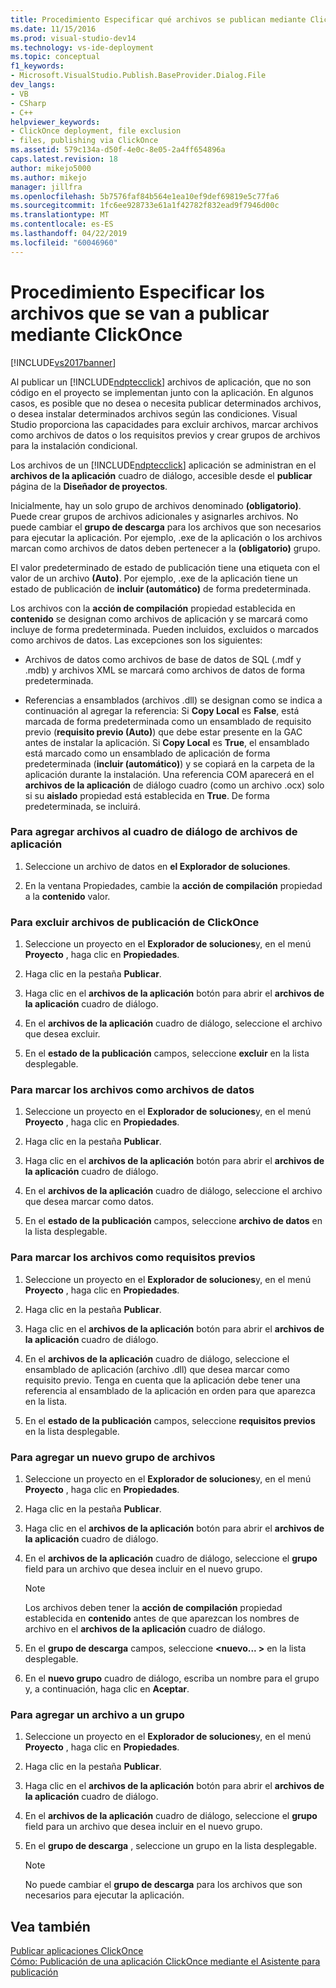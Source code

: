```yaml
---
title: Procedimiento Especificar qué archivos se publican mediante ClickOnce | Documentos de Microsoft
ms.date: 11/15/2016
ms.prod: visual-studio-dev14
ms.technology: vs-ide-deployment
ms.topic: conceptual
f1_keywords:
- Microsoft.VisualStudio.Publish.BaseProvider.Dialog.File
dev_langs:
- VB
- CSharp
- C++
helpviewer_keywords:
- ClickOnce deployment, file exclusion
- files, publishing via ClickOnce
ms.assetid: 579c134a-d50f-4e0c-8e05-2a4ff654896a
caps.latest.revision: 18
author: mikejo5000
ms.author: mikejo
manager: jillfra
ms.openlocfilehash: 5b7576faf84b564e1ea10ef9def69819e5c77fa6
ms.sourcegitcommit: 1fc6ee928733e61a1f42782f832ead9f7946d00c
ms.translationtype: MT
ms.contentlocale: es-ES
ms.lasthandoff: 04/22/2019
ms.locfileid: "60046960"
---
```

# <a name="how-to-specify-which-files-are-published-by-clickonce"></a>Procedimiento Especificar los archivos que se van a publicar mediante ClickOnce
[!INCLUDE[vs2017banner](../includes/vs2017banner.md)]

Al publicar un [!INCLUDE[ndptecclick](../includes/ndptecclick-md.md)] archivos de aplicación, que no son código en el proyecto se implementan junto con la aplicación. En algunos casos, es posible que no desea o necesita publicar determinados archivos, o desea instalar determinados archivos según las condiciones. Visual Studio proporciona las capacidades para excluir archivos, marcar archivos como archivos de datos o los requisitos previos y crear grupos de archivos para la instalación condicional.  
  
 Los archivos de un [!INCLUDE[ndptecclick](../includes/ndptecclick-md.md)] aplicación se administran en el **archivos de la aplicación** cuadro de diálogo, accesible desde el **publicar** página de la **Diseñador de proyectos**.  
  
 Inicialmente, hay un solo grupo de archivos denominado **(obligatorio)**. Puede crear grupos de archivos adicionales y asignarles archivos. No puede cambiar el **grupo de descarga** para los archivos que son necesarios para ejecutar la aplicación. Por ejemplo, .exe de la aplicación o los archivos marcan como archivos de datos deben pertenecer a la **(obligatorio)** grupo.  
  
 El valor predeterminado de estado de publicación tiene una etiqueta con el valor de un archivo **(Auto)**. Por ejemplo, .exe de la aplicación tiene un estado de publicación de **incluir (automático)** de forma predeterminada.  
  
 Los archivos con la **acción de compilación** propiedad establecida en **contenido** se designan como archivos de aplicación y se marcará como incluye de forma predeterminada. Pueden incluidos, excluidos o marcados como archivos de datos. Las excepciones son los siguientes:  
  
- Archivos de datos como archivos de base de datos de SQL (.mdf y .mdb) y archivos XML se marcará como archivos de datos de forma predeterminada.  
  
- Referencias a ensamblados (archivos .dll) se designan como se indica a continuación al agregar la referencia: Si **Copy Local** es **False**, está marcada de forma predeterminada como un ensamblado de requisito previo (**requisito previo (Auto)**) que debe estar presente en la GAC antes de instalar la aplicación. Si **Copy Local** es **True**, el ensamblado está marcado como un ensamblado de aplicación de forma predeterminada (**incluir (automático)**) y se copiará en la carpeta de la aplicación durante la instalación. Una referencia COM aparecerá en el **archivos de la aplicación** de diálogo cuadro (como un archivo .ocx) solo si su **aislado** propiedad está establecida en **True**. De forma predeterminada, se incluirá.  
  
### <a name="to-add-files-to-the-application-files-dialog-box"></a>Para agregar archivos al cuadro de diálogo de archivos de aplicación  
  
1. Seleccione un archivo de datos en **el Explorador de soluciones**.  
  
2. En la ventana Propiedades, cambie la **acción de compilación** propiedad a la **contenido** valor.  
  
### <a name="to-exclude-files-from-clickonce-publishing"></a>Para excluir archivos de publicación de ClickOnce  
  
1. Seleccione un proyecto en el **Explorador de soluciones**y, en el menú **Proyecto** , haga clic en **Propiedades**.  
  
2. Haga clic en la pestaña **Publicar**.  
  
3. Haga clic en el **archivos de la aplicación** botón para abrir el **archivos de la aplicación** cuadro de diálogo.  
  
4. En el **archivos de la aplicación** cuadro de diálogo, seleccione el archivo que desea excluir.  
  
5. En el **estado de la publicación** campos, seleccione **excluir** en la lista desplegable.  
  
### <a name="to-mark-files-as-data-files"></a>Para marcar los archivos como archivos de datos  
  
1. Seleccione un proyecto en el **Explorador de soluciones**y, en el menú **Proyecto** , haga clic en **Propiedades**.  
  
2. Haga clic en la pestaña **Publicar**.  
  
3. Haga clic en el **archivos de la aplicación** botón para abrir el **archivos de la aplicación** cuadro de diálogo.  
  
4. En el **archivos de la aplicación** cuadro de diálogo, seleccione el archivo que desea marcar como datos.  
  
5. En el **estado de la publicación** campos, seleccione **archivo de datos** en la lista desplegable.  
  
### <a name="to-mark-files-as-prerequisites"></a>Para marcar los archivos como requisitos previos  
  
1. Seleccione un proyecto en el **Explorador de soluciones**y, en el menú **Proyecto** , haga clic en **Propiedades**.  
  
2. Haga clic en la pestaña **Publicar**.  
  
3. Haga clic en el **archivos de la aplicación** botón para abrir el **archivos de la aplicación** cuadro de diálogo.  
  
4. En el **archivos de la aplicación** cuadro de diálogo, seleccione el ensamblado de aplicación (archivo .dll) que desea marcar como requisito previo. Tenga en cuenta que la aplicación debe tener una referencia al ensamblado de la aplicación en orden para que aparezca en la lista.  
  
5. En el **estado de la publicación** campos, seleccione **requisitos previos** en la lista desplegable.  
  
### <a name="to-add-a-new-file-group"></a>Para agregar un nuevo grupo de archivos  
  
1. Seleccione un proyecto en el **Explorador de soluciones**y, en el menú **Proyecto** , haga clic en **Propiedades**.  
  
2. Haga clic en la pestaña **Publicar**.  
  
3. Haga clic en el **archivos de la aplicación** botón para abrir el **archivos de la aplicación** cuadro de diálogo.  
  
4. En el **archivos de la aplicación** cuadro de diálogo, seleccione el **grupo** field para un archivo que desea incluir en el nuevo grupo.  
  
    > [!NOTE]
    >  Los archivos deben tener la **acción de compilación** propiedad establecida en **contenido** antes de que aparezcan los nombres de archivo en el **archivos de la aplicación** cuadro de diálogo.  
  
5. En el **grupo de descarga** campos, seleccione  **\<nuevo... >** en la lista desplegable.  
  
6. En el **nuevo grupo** cuadro de diálogo, escriba un nombre para el grupo y, a continuación, haga clic en **Aceptar**.  
  
### <a name="to-add-a-file-to-a-group"></a>Para agregar un archivo a un grupo  
  
1. Seleccione un proyecto en el **Explorador de soluciones**y, en el menú **Proyecto** , haga clic en **Propiedades**.  
  
2. Haga clic en la pestaña **Publicar**.  
  
3. Haga clic en el **archivos de la aplicación** botón para abrir el **archivos de la aplicación** cuadro de diálogo.  
  
4. En el **archivos de la aplicación** cuadro de diálogo, seleccione el **grupo** field para un archivo que desea incluir en el nuevo grupo.  
  
5. En el **grupo de descarga** , seleccione un grupo en la lista desplegable.  
  
    > [!NOTE]
    >  No puede cambiar el **grupo de descarga** para los archivos que son necesarios para ejecutar la aplicación.  
  
## <a name="see-also"></a>Vea también  
 [Publicar aplicaciones ClickOnce](../deployment/publishing-clickonce-applications.md)   
 [Cómo: Publicación de una aplicación ClickOnce mediante el Asistente para publicación](../deployment/how-to-publish-a-clickonce-application-using-the-publish-wizard.md)
